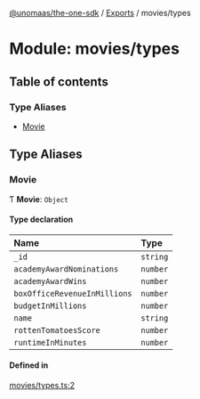[@unomaas/the-one-sdk](../README.md) / [Exports](../modules.md) / movies/types

# Module: movies/types

## Table of contents

### Type Aliases

- [Movie](movies_types.md#movie)

## Type Aliases

### Movie

Ƭ **Movie**: `Object`

#### Type declaration

| Name | Type |
| :------ | :------ |
| `_id` | `string` |
| `academyAwardNominations` | `number` |
| `academyAwardWins` | `number` |
| `boxOfficeRevenueInMillions` | `number` |
| `budgetInMillions` | `number` |
| `name` | `string` |
| `rottenTomatoesScore` | `number` |
| `runtimeInMinutes` | `number` |

#### Defined in

[movies/types.ts:2](https://github.com/hatchways-community/99659d2d3c9f461e87d7a6dd57ac5dbe/blob/49d789f/src/movies/types.ts#L2)

